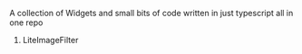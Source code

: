 A collection of Widgets and small bits of code written in just typescript all in one repo

1. LiteImageFilter